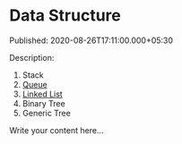 # Data Structure

Published: 2020-08-26T17:11:00.000+05:30

Description: <div dir="ltr" style="text-align: left;" trbidi="on">
      <ol>
      <li>Stack</li>
      <li><a href="https://www.svastikkka.com/2020/09/queue.html"
      target="_blank">Queue</a></li>
      <li><a href="https://svastikkka.blogspot.com/2020/08/linked-list.html"
      target="_blank">Linked List</a></li><li>Binary
      Tree</li><li>Generic Tree&nbsp;</li>
      </ol>
      </div>


Write your content here...